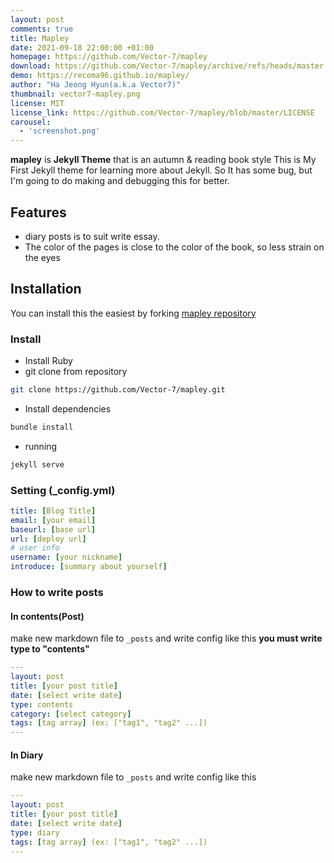 ```yaml
---
layout: post
comments: true
title: Mapley
date: 2021-09-18 22:00:00 +01:00
homepage: https://github.com/Vector-7/mapley
download: https://github.com/Vector-7/mapley/archive/refs/heads/master.zip
demo: https://recoma96.github.io/mapley/
author: "Ha Jeong Hyun(a.k.a Vector7)"
thumbnail: vector7-mapley.png
license: MIT
license_link: https://github.com/Vector-7/mapley/blob/master/LICENSE
carousel:
  - 'screenshot.png'
---
```


**mapley** is **Jekyll Theme** that is an autumn & reading book style This is My First Jekyll theme for learning more about Jekyll. So It has some bug, but I'm going to do making and debugging this for better.

## Features

* diary posts is to suit write essay.
* The color of the pages is close to the color of the book, so less strain on the eyes

## Installation

You can install this the easiest by forking [mapley repository](https://github.com/Vector-7/mapley/fork)

### Install

* Install Ruby
* git clone from repository

```bash
git clone https://github.com/Vector-7/mapley.git
```

* Install dependencies

```bash
bundle install
```

* running

```bash
jekyll serve
```

### Setting (_config.yml)

```yaml
title: [Blog Title]
email: [your email]
baseurl: [base url]
url: [deploy url]
# user info
username: [your nickname]
introduce: [summary about yourself]
```

### How to write posts

#### In contents(Post)

make new markdown file to `_posts` and write config like this **you must write type to "contents"**

```yaml
---
layout: post
title: [your post title]
date: [select write date]
type: contents
category: [select category]
tags: [tag array] (ex: ["tag1", "tag2" ...])
---
```

#### In Diary

make new markdown file to `_posts` and write config like this

```yaml
---
layout: post
title: [your post title]
date: [select write date]
type: diary
tags: [tag array] (ex: ["tag1", "tag2" ...])
---
```
